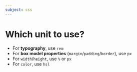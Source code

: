 ```yaml
---
subject: css
---
```


# Which unit to use?

- For **typography**, use `rem`
- For **box model properties** (`margin`/`padding`/`border`), use `px`
- For `width`/`height`, use `%` or `px`
- For `color`, use `hsl`
